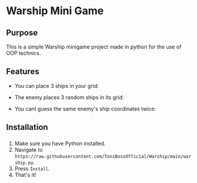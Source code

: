 # Warship Mini Game #

## Purpose ##

This is a simple Warship minigame project made in python for the use of OOP technics.

## Features ##

- You can place 3 ships in your grid:

- The enemy places 3 random ships in its grid:
	
- You cant guess the same enemy's ship coordinates twice:
	
## Installation ##

###  ###
1. Make sure you have Python installed.
2. Navigate to `https://raw.githubusercontent.com/ToniBossOfficial/Warship/main/warship.py`.
3. Press `Install`.
4. That's it!
